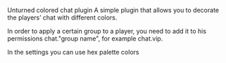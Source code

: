 Unturned colored chat plugin
A simple plugin that allows you to decorate the players’ chat with different colors.

In order to apply a certain group to a player, you need to add it to his permissions chat."group name", 
for example chat.vip.

In the settings you can use hex palette colors
